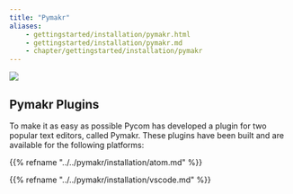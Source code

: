 ```yaml
---
title: "Pymakr"
aliases:
    - gettingstarted/installation/pymakr.html
    - gettingstarted/installation/pymakr.md
    - chapter/gettingstarted/installation/pymakr
---
```


![](/gitbook/assets/pymakr-logo-1%20%281%29.png)

## Pymakr Plugins <a id="pymakr-plugins"></a>

To make it as easy as possible Pycom has developed a plugin for two popular text editors, called Pymakr. These plugins have been built and are available for the following platforms:

{{% refname "../../pymakr/installation/atom.md" %}}

{{% refname "../../pymakr/installation/vscode.md" %}}

